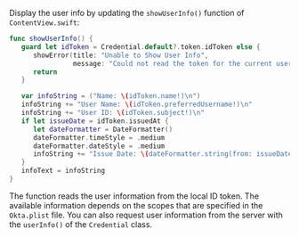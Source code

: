Display the user info by updating the `showUserInfo()` function of `ContentView.swift`:

```swift
func showUserInfo() {
   guard let idToken = Credential.default?.token.idToken else {
      showError(title: "Unable to Show User Info",
                message: "Could not read the token for the current user.")
      return
   }

   var infoString = ("Name: \(idToken.name!)\n")
   infoString += "User Name: \(idToken.preferredUsername!)\n"
   infoString += "User ID: \(idToken.subject!)\n"
   if let issueDate = idToken.issuedAt {
      let dateFormatter = DateFormatter()
      dateFormatter.timeStyle = .medium
      dateFormatter.dateStyle = .medium
      infoString += "Issue Date: \(dateFormatter.string(from: issueDate))\n"
   }
   infoText = infoString
}
```

The function reads the user information from the local ID token. The available information depends on the scopes that are specified in the `Okta.plist` file. You can also request user information from the server with the `userInfo()` of the `Credential` class.
